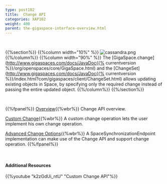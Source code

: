 ```yaml
---
type: post102
title:  Change API
categories: XAP102
weight: 400
parent: the-gigaspace-interface-overview.html
---
```


<br>

{{%section%}}
{{%column width="10%" %}}
![cassandra.png](/attachment_files/subject/change-api.png)
{{%/column%}}
{{%column width="90%" %}}
The [GigaSpace.change](http://www.gigaspaces.com/docs/JavaDoc{{% currentversion %}}/org/openspaces/core/GigaSpace.html) and the [ChangeSet](http://www.gigaspaces.com/docs/JavaDoc{{% currentversion %}}/index.html?com/gigaspaces/client/ChangeSet.html) allows updating existing objects in Space, by specifying only the required change instead of passing the entire updated object.
{{%/column%}}
{{%/section%}}



<br>

{{%fpanel%}}
[Overview](./change-api.html){{%wbr%}}
Change API overview.

[Custom Change](./change-api-custom-operation.html){{%wbr%}}
A custom change operation lets the user implement his own change operation.

[Advanced Change Options](./change-api-advanced.html){{%wbr%}}
A SpaceSynchronizationEndpoint implementation can make use of the Change API and support change operation.
{{%/fpanel%}}

<br>

#### Additional Resources

{{%youtube "k2zGdUi_ntU"  "Custom Change API"%}}
